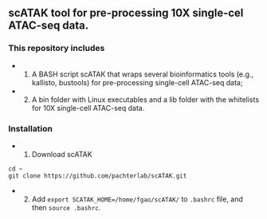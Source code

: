 ## scATAK tool for pre-processing 10X single-cel ATAC-seq data.

### This repository includes
* 1) A BASH script scATAK that wraps several bioinformatics tools (e.g., kallisto, bustools) for pre-processing single-cell ATAC-seq data; 
* 2) A bin folder with Linux executables and a lib folder with the whitelists for 10X single-cell ATAC-seq data.

### Installation
* 1) Download scATAK
```
cd ~
git clone https://github.com/pachterlab/scATAK.git
```

* 2) Add `export SCATAK_HOME=/home/fgao/scATAK/` to `.bashrc` file, and then `source .bashrc`.  
